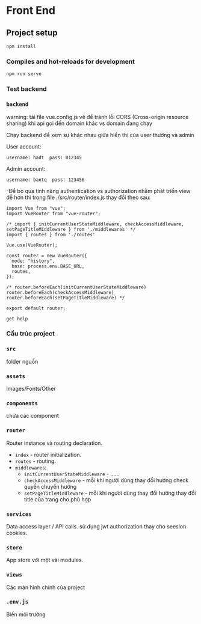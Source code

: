 # Front End

## Project setup
```
npm install
```

### Compiles and hot-reloads for development
```
npm run serve
```

### Test backend
### `backend`
warning: tải file vue.config.js về để tránh lỗi CORS (Cross-origin resource sharing) khi api gọi đến domain khác vs domain đang chạy

Chạy backend để xem sự khác nhau giữa hiển thị của user thường và admin

User account:

```
username: hadt  pass: 012345
```

Admin account:

```
username: bantq  pass: 123456
```

-Để bỏ qua tính năng authentication vs authorization nhằm phát triển view dễ hơn thì trong file ./src/router/index.js thay đổi theo sau:

```
import Vue from "vue";
import VueRouter from "vue-router";

/* import { initCurrentUserStateMiddleware, checkAccessMiddleware, setPageTitleMiddleware } from './middlewares' */
import { routes } from './routes'

Vue.use(VueRouter);

const router = new VueRouter({
  mode: "history",
  base: process.env.BASE_URL,
  routes,
});

/* router.beforeEach(initCurrentUserStateMiddleware)
router.beforeEach(checkAccessMiddleware)
router.beforeEach(setPageTitleMiddleware) */

export default router;
```

```
get help
```


### Cấu trúc project

### `src`
folder nguồn

### `assets`
Images/Fonts/Other

### `components`
chứa các component

### `router`
Router instance và routing declaration.
- `index` - router initialization.
- `routes` - routing.
- `middlewares`:
  - `initCurrentUserStateMiddleware` - ......
  - `checkAccessMiddleware` - mỗi khi người dùng thay đổi hướng check quyền chuyển hướng
  - `setPageTitleMiddleware` - mỗi khi người dùng thay đổi hướng thay đổi title của trang cho phù hợp

### `services`
Data access layer / API calls.
sử dụng jwt authorization thay cho seesion cookies.

### `store`
App store với một vài modules.

### `views`
Các màn hình chính của project

### `.env.js`
Biến môi trường
